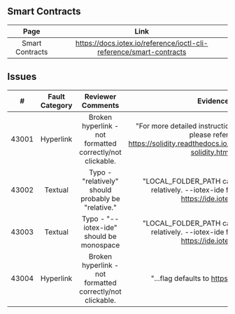 
## Smart Contracts
| Page        | Link           |
| :-------------: | :-------------:  | 
| Smart Contracts | https://docs.iotex.io/reference/ioctl-cli-reference/smart-contracts |


## Issues
| #   | Fault Category | Reviewer Comments | Evidence |
| :--: | :--: | :--: | :--: |
| 43001 | Hyperlink | Broken hyperlink - not formatted correctly/not clickable. | "For more detailed instruction of installing solc, please refer to https://solidity.readthedocs.io/en/v0.5.0/installing-solidity.html." |
| 43002 | Textual | Typo - "relatively" should probably be "relative." | "LOCAL_FOLDER_PATH can be absolute or relatively. --iotex-ide flag defaults to https://ide.iotex.io." |
| 43003 | Textual | Typo - "--iotex-ide" should be monospace | "LOCAL_FOLDER_PATH can be absolute or relatively. --iotex-ide flag defaults to https://ide.iotex.io."|
| 43004 | Hyperlink | Broken hyperlink - not formatted correctly/not clickable. | "...flag defaults to https://ide.iotex.io."|
